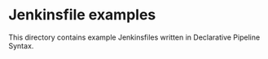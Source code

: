 # Jenkinsfile examples

This directory contains example Jenkinsfiles written in Declarative Pipeline Syntax. 
